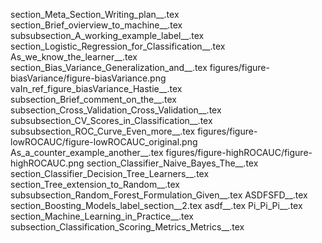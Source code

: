 section_Meta_Section_Writing_plan__.tex
section_Brief_ovierview_to_machine__.tex
subsubsection_A_working_example_label__.tex
section_Logistic_Regression_for_Classification__.tex
As_we_know_the_learner__.tex
section_Bias_Variance_Generalization_and__.tex
figures/figure-biasVariance/figure-biasVariance.png
vaIn_ref_figure_biasVariance_Hastie__.tex
subsection_Brief_comment_on_the__.tex
subsection_Cross_Validation_Cross_Validation__.tex
subsubsection_CV_Scores_in_Classification__.tex
subsubsection_ROC_Curve_Even_more__.tex
figures/figure-lowROCAUC/figure-lowROCAUC_original.png
As_a_counter_example_another__.tex
figures/figure-highROCAUC/figure-highROCAUC.png
section_Classifier_Naive_Bayes_The__.tex
section_Classifier_Decision_Tree_Learners__.tex
section_Tree_extension_to_Random__.tex
subsubsection_Random_Forest_Formulation_Given__.tex
ASDFSFD__.tex
section_Boosting_Models_label_section__2.tex
asdf__.tex
Pi_Pi_Pi__.tex
section_Machine_Learning_in_Practice__.tex
subsection_Classification_Scoring_Metrics_Metrics__.tex
